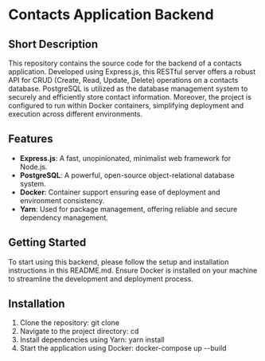 # Contacts Application Backend

## Short Description

This repository contains the source code for the backend of a contacts application. Developed using Express.js, this RESTful server offers a robust API for CRUD (Create, Read, Update, Delete) operations on a contacts database. PostgreSQL is utilized as the database management system to securely and efficiently store contact information. Moreover, the project is configured to run within Docker containers, simplifying deployment and execution across different environments.

## Features

- **Express.js**: A fast, unopinionated, minimalist web framework for Node.js.
- **PostgreSQL**: A powerful, open-source object-relational database system.
- **Docker**: Container support ensuring ease of deployment and environment consistency.
- **Yarn**: Used for package management, offering reliable and secure dependency management.

## Getting Started

To start using this backend, please follow the setup and installation instructions in this README.md. Ensure Docker is installed on your machine to streamline the development and deployment process.

## Installation

1. Clone the repository:
git clone <repository-url>
2. Navigate to the project directory:
cd <project-name>
3. Install dependencies using Yarn:
yarn install
4. Start the application using Docker:
docker-compose up --build
